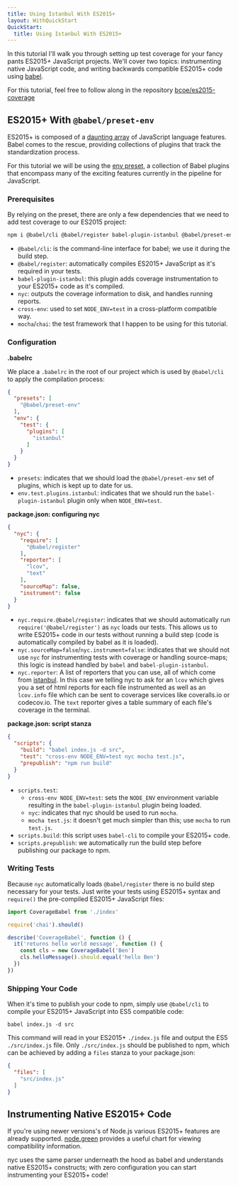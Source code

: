 ```yaml
---
title: Using Istanbul With ES2015+
layout: WithQuickStart
QuickStart:
  title: Using Istanbul With ES2015+
---
```


In this tutorial I'll walk you through setting up test coverage
for your fancy pants ES2015+ JavaScript projects. We'll cover two topics:
instrumenting native JavaScript code, and writing backwards
compatible ES2015+ code using <a href="https://github.com/babel/babel" target="_blank">babel</a>.

For this tutorial, feel free to follow along in the repository <a href="https://github.com/bcoe/es2015-coverage" target="_blank">bcoe/es2015-coverage</a>

## ES2015+ With `@babel/preset-env`

ES2015+ is composed of a <a href="https://babeljs.io/docs/plugins/" target="_blank">daunting array</a> of JavaScript language features. Babel comes to the rescue, providing collections of plugins that
track the standardization process.

For this tutorial we will be using the <a href="http://babeljs.io/docs/plugins/preset-env/" target="_blank">env preset</a>, a collection of Babel plugins that
encompass many of the exciting features currently in the pipeline for JavaScript.

### Prerequisites

By relying on the preset, there are only a few dependencies that we need to add
test coverage to our ES2015 project:

```bash
npm i @babel/cli @babel/register babel-plugin-istanbul @babel/preset-env cross-env mocha chai nyc --save-dev
```

* `@babel/cli`: is the command-line interface for babel; we use it during the build step.
* `@babel/register`: automatically compiles ES2015+ JavaScript as it's required in your
   tests.
* `babel-plugin-istanbul`: this plugin adds coverage instrumentation to your ES2015+ code
   as it's compiled.
* `nyc`: outputs the coverage information to disk, and handles running reports.
* `cross-env`: used to set `NODE_ENV=test` in a cross-platform compatible way.
* `mocha`/`chai`: the test framework that I happen to be using for this tutorial.

### Configuration

**.babelrc**

We place a `.babelrc` in the root of our project which is used by `@babel/cli`
to apply the compilation process:

```json
{
  "presets": [
    "@babel/preset-env"
  ],
  "env": {
    "test": {
      "plugins": [
        "istanbul"
      ]
    }
  }
}
```

* `presets`: indicates that we should load the `@babel/preset-env` set of plugins, which is kept up to date for us.
* `env.test.plugins.istanbul`: indicates that we should run the `babel-plugin-istanbul`
plugin only when `NODE_ENV=test`.

**package.json: configuring nyc**

```json
{
  "nyc": {
    "require": [
      "@babel/register"
    ],
    "reporter": [
      "lcov",
      "text"
    ],
    "sourceMap": false,
    "instrument": false
  }
}
```

* `nyc.require.@babel/register`: indicates that we should automatically run
  `require('@babel/register')` as `nyc` loads our tests. This allows us to
   write ES2015+ code in our tests without running a build step (code is automatically
   compiled by babel as it is loaded).
* `nyc.sourceMap=false`/`nyc.instrument=false`: indicates that we should not use
  `nyc` for instrumenting tests with coverage or handling source-maps; this
  logic is instead handled by `babel` and `babel-plugin-istanbul`.
* `nyc.reporter`: A list of reporters that you can use, all of which come from
  [istanbul](https://github.com/istanbuljs/istanbuljs/tree/master/packages/istanbul-reports/lib). In this case we telling nyc to ask for an `lcov` which gives you
  a set of html reports for each file instrumented as well as an `lcov.info` file which can
  be sent to coverage services like coveralls.io or codecov.io. The `text` reporter gives
  a table summary of each file's coverage in the terminal.

**package.json: script stanza**

```json
{
  "scripts": {
    "build": "babel index.js -d src",
    "test": "cross-env NODE_ENV=test nyc mocha test.js",
    "prepublish": "npm run build"
  }
}
```

* `scripts.test`:
  * `cross-env NODE_ENV=test`: sets the `NODE_ENV` environment variable resulting in the `babel-plugin-istanbul` plugin being loaded.
  * `nyc`: indicates that nyc should be used to run `mocha`.
  * `mocha test.js`: it doesn't get much simpler than this; use `mocha` to run
    `test.js`.
* `scripts.build`: this script uses `babel-cli` to compile your ES2015+ code.
* `scripts.prepublish`: we automatically run the build step before publishing our
  package to npm.

### Writing Tests

Because `nyc` automatically loads `@babel/register` there is no
build step necessary for your tests. Just write your tests using
ES2015+ syntax and `require()` the pre-compiled ES2015+ JavaScript files:

```js
import CoverageBabel from './index'

require('chai').should()

describe('CoverageBabel', function () {
  it('returns hello world message', function () {
    const cls = new CoverageBabel('Ben')
    cls.helloMessage().should.equal('hello Ben')
  })
})
```

### Shipping Your Code

When it's time to publish your code to npm, simply use `@babel/cli` to compile
your ES2015+ JavaScript into ES5 compatible code:

`babel index.js -d src`

This command will read in your ES2015+ `./index.js` file and output the ES5
`./src/index.js` file. Only `./src/index.js` should be published to npm, which
can be achieved by adding a `files` stanza to your package.json:

```json
{
  "files": [
    "src/index.js"
  ]
}
```

## Instrumenting Native ES2015+ Code

If you're using newer versions's of Node.js various ES2015+ features are already
supported. <a href="http://node.green/" target="_blank">node.green</a> provides
a useful chart for viewing compatibility information.

nyc uses the same parser underneath the hood as babel and understands native
ES2015+ constructs; with zero configuration you can start instrumenting your ES2015+ code!
